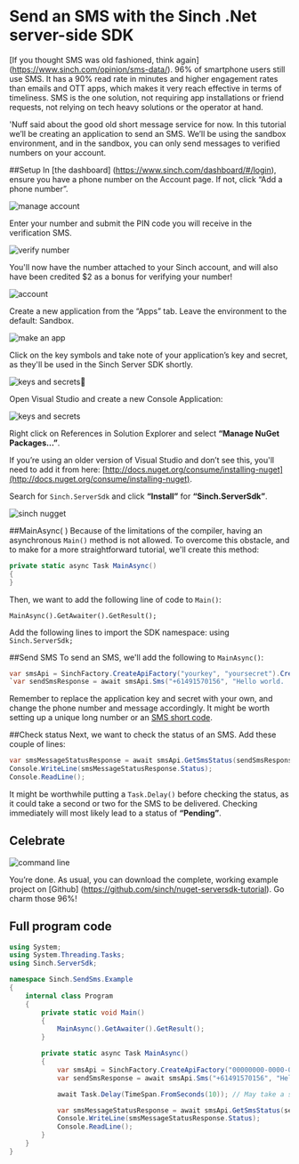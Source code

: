 # Send an SMS with the Sinch .Net server-side SDK

[If you thought SMS was old fashioned, think again] (https://www.sinch.com/opinion/sms-data/). 96% of smartphone users still use SMS. It has a 90% read rate in minutes and higher engagement rates than emails and OTT apps, which makes it very reach effective in terms of timeliness. SMS is the one solution, not requiring app installations or friend requests, not relying on tech heavy solutions or the operator at hand.

'Nuff said about the good old short message service for now. In this tutorial we’ll be creating an application to send an SMS. We’ll be using the sandbox environment, and in the sandbox, you can only send messages to verified numbers on your account.

##Setup
In [the dashboard] (https://www.sinch.com/dashboard/#/login), ensure you have a phone number on the Account page.  If not, click “Add a phone number”. 

![manage account](img/manage-account.png)

Enter your number and submit the PIN code you will receive in the verification SMS.

![verify number](img/verify-number.png)

You'll now have the number attached to your Sinch account, and will also have been credited $2 as a bonus for verifying your number!

![account](img/account.png)

Create a new application from the “Apps” tab. Leave the environment to the default: Sandbox.

![make an app](img/app-list.png)

Click on the key symbols and take note of your application’s key and secret, as they'll be used in the Sinch Server SDK shortly.

![keys and secrets](img/keys-and-secret.png)

Open Visual Studio and create a new Console Application:

![keys and secrets](img/new-project.png)

Right click on References in Solution Explorer and select **“Manage NuGet Packages…”**.

If you’re using an older version of Visual Studio and don’t see this, you'll need to add it from here: [http://docs.nuget.org/consume/installing-nuget](http://docs.nuget.org/consume/installing-nuget).

Search for `Sinch.ServerSdk` and click **“Install”** for **“Sinch.ServerSdk”**.

![sinch nugget](img/nugget.png)

##MainAsync( ) 
Because of the limitations of the compiler, having an asynchronous `Main()` method is not allowed. To overcome this obstacle, and to make for a more straightforward tutorial, we'll create this method:

````csharp
private static async Task MainAsync()
{
}
````

Then, we want to add the following line of code to `Main()`:

`MainAsync().GetAwaiter().GetResult();`

Add the following lines to import the SDK namespace:
using `Sinch.ServerSdk;`

##Send SMS
To send an SMS, we'll add the following to `MainAsync()`:

````csharp
var smsApi = SinchFactory.CreateApiFactory("yourkey", "yoursecret").CreateSmsApi();`
`var sendSmsResponse = await smsApi.Sms("+61491570156", "Hello world.  Sinch SMS here.").Send();
````

Remember to replace the application key and secret with your own, and change the phone number and message accordingly. It might be worth setting up a unique long number or an [SMS short code](https://www.sinch.com/products/sms-api/sms-short-code/).


##Check status
Next, we want to check the status of an SMS. Add these couple of lines:

````csharp
var smsMessageStatusResponse = await smsApi.GetSmsStatus(sendSmsResponse.MessageId);
Console.WriteLine(smsMessageStatusResponse.Status);
Console.ReadLine(); 
````
It might be worthwhile putting a `Task.Delay()` before checking the status, as it could take a second or two for the SMS to be delivered.  Checking immediately will most likely lead to a status of **“Pending”**.

## Celebrate
![command line](img/command-line.png)

You’re done. As usual, you can download the complete, working example project on [Github] (https://github.com/sinch/nuget-serversdk-tutorial). Go charm those 96%!


## Full program code

````csharp
using System;
using System.Threading.Tasks;
using Sinch.ServerSdk;

namespace Sinch.SendSms.Example
{
    internal class Program
    {
        private static void Main()
        {
            MainAsync().GetAwaiter().GetResult();
        }

        private static async Task MainAsync()
        {
            var smsApi = SinchFactory.CreateApiFactory("00000000-0000-0000-0000-000000000000", "AAAAAAAAAAAAAAAAAAAAAA==").CreateSmsApi();
            var sendSmsResponse = await smsApi.Sms("+61491570156", "Hello world.  Sinch SMS here.").Send();

            await Task.Delay(TimeSpan.FromSeconds(10)); // May take a second or two to be delivered.

            var smsMessageStatusResponse = await smsApi.GetSmsStatus(sendSmsResponse.MessageId);
            Console.WriteLine(smsMessageStatusResponse.Status);
            Console.ReadLine();
        }
    }
}
````
